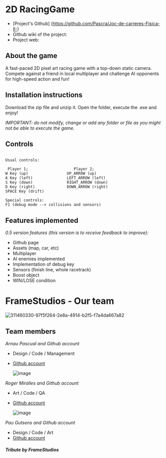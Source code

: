 # 2D RacingGame

* [Project's Github] (https://github.com/Pascra/Joc-de-carreres-Fisica-II-)
* Github wiki of the project: 
* Project web: 

## About the game

A fast-paced 2D pixel art racing game with a top-down static camera. Compete against a friend in local multiplayer and challenge AI opponents for high-speed action and fun!

## Installation instructions

Download the zip file and unzip it. Open the folder, execute the .exe and enjoy!

_IMPORTANT: do not modify, change or add any folder or file as you might not be able to execute the game._

## Controls
~~~~~~~~~~~~~~~

Usual controls:

 Player 1;                    Player 2;
W Key (up)                 UP_ARROW (up)   
A Key (left)               LEFT_ARROW (left)
S Key (down)               RIGHT_ARROW (down) 
D Key (right)              DOWN_ARROW (right)
SPACE Key (drift)

Special controls:
F1 (debug mode --> collisions and sensors)

~~~~~~~~~~~~~~~

## Features implemented

_0.5 version features (this version is to receive feedback to improve):_

* Github page
* Assets (map, car, etc)
* Multiplayer
* AI enemies implemented
* Implementation of debug key
* Sensors (finish line, whole racetrack)
* Boost object
* WIN/LOSE condition 

# FrameStudios - Our team

![311460330-97f5f264-2e8a-4914-b2f5-f7a4da667a82](https://github.com/Pascra/Pac-Man/assets/160216424/10c01ef0-be32-4d84-a5b6-701ed7fa1327)

## Team members

_Arnau Pascual and Github account_

* Design / Code / Management
* [Github account](https://github.com/Pascra)
  
  ![image](https://github.com/Pascra/Pac-Man/assets/160216424/46251066-7879-478c-afe9-56c7ef9d027b)


_Roger Miralles and Github account_

* Art / Code / QA
* [Github account](https://github.com/Roster247)
  
  ![image](https://github.com/Pascra/Pac-Man/assets/160216424/f4575d55-e701-4ef9-8ec8-652da0fecf6a)


_Pau Gutsens and Github account_

* Design / Code / Art
* [Github account](https://github.com/PauGutsens)



#### _Tribute by FrameStudios_
